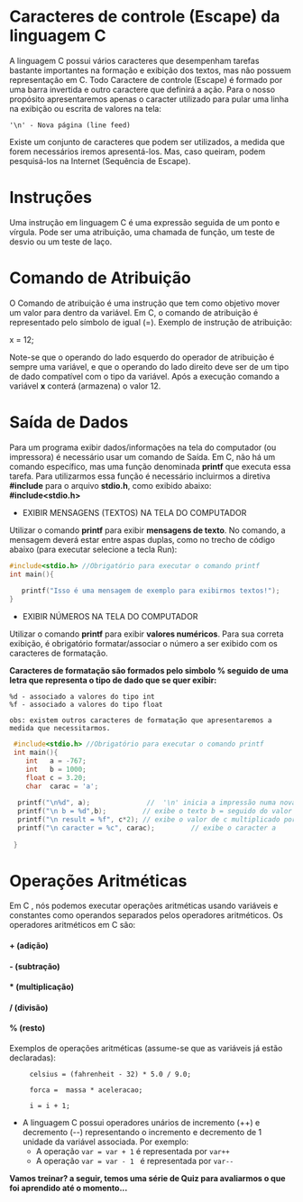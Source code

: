 # Caracteres de controle (Escape) da linguagem C
 A linguagem C possui vários caracteres que desempenham tarefas bastante importantes na formação e exibição dos textos, mas não possuem representação em C. Todo Caractere de controle (Escape) é formado por uma barra invertida e outro caractere que definirá a ação. Para o nosso propósito apresentaremos apenas o caracter utilizado para pular uma linha na exibição ou escrita de valores na tela:

```
'\n' - Nova página (line feed)

```
Existe um conjunto de caracteres que podem ser utilizados, a medida que forem necessários iremos apresentá-los. Mas, caso queiram, podem pesquisá-los na Internet (Sequência de Escape).

# Instruções 
 Uma instrução em linguagem C é uma expressão seguida de um ponto e vírgula. Pode ser uma atribuição, uma chamada de função, um teste de desvio ou um teste de laço.
 
# Comando de Atribuição 
O Comando de atribuição é uma instrução que tem como objetivo mover um valor para dentro da variável. Em C, o comando de atribuição é representado pelo símbolo de igual (=).
Exemplo de instrução de atribuição:       

x = 12;

Note-se que o operando do lado esquerdo do operador de atribuição é sempre uma variável, e que o operando do lado direito deve ser de um tipo de dado compatível com o tipo da variável. Após a execução comando a variável <strong>x</strong> conterá (armazena) o valor 12.

 # Saída de Dados
 Para um programa exibir dados/informações na tela do computador (ou impressora) é necessário usar um comando de Saída. Em C, não há um comando específico, mas uma função denominada **printf** que executa essa tarefa. 
 Para utilizarmos essa função é necessário incluirmos a diretiva **#include** para o arquivo **stdio.h**, como exibido abaixo:<br />
                                              **#include<stdio.h>**
 <ul>
  <li>EXIBIR MENSAGENS (TEXTOS) NA TELA DO COMPUTADOR</li>
 </ul> 
  Utilizar o comando <strong>printf</strong> para exibir <strong>mensagens de texto</strong>. No comando, a mensagem deverá estar entre aspas duplas, como no trecho de código abaixo (para executar selecione a tecla Run):
  
 ```C runnable
 #include<stdio.h> //Obrigatório para executar o comando printf
 int main(){
    
    printf("Isso é uma mensagem de exemplo para exibirmos textos!");
 }
``` 
<ul>
<li>EXIBIR NÚMEROS NA TELA DO COMPUTADOR </li>
</ul>

Utilizar o comando **printf** para exibir **valores numéricos**. Para sua correta exibição, é obrigatório formatar/associar o número a ser exibido com os caracteres de formatação.

<b>Caracteres de formatação são formados pelo simbolo % seguido de uma letra que representa o tipo de dado que se quer exibir:</b>

```
%d - associado a valores do tipo int
%f - associado a valores do tipo float 

obs: existem outros caracteres de formatação que apresentaremos a medida que necessitarmos.

```

```C runnable
 #include<stdio.h> //Obrigatório para executar o comando printf
 int main(){
    int   a = -767;
    int   b = 1000;
    float c = 3.20;
    char  carac = 'a';
        
  printf("\n%d", a);              //  '\n' inicia a impressão numa nova linha
  printf("\n b = %d",b);         // exibe o texto b = seguido do valor da variável b
  printf("\n result = %f", c*2); // exibe o valor de c multiplicado por 2
  printf("\n caracter = %c", carac);         // exibe o caracter a    
    
 }
``` 
# Operações Aritméticas
Em C , nós podemos executar operações aritméticas usando variáveis e constantes como operandos separados pelos operadores aritméticos. Os operadores aritméticos em C são:

<H4> +  (adição) </H4>
<H4> -  (subtração) </H4>
<H4> *  (multiplicação) </H4>
<H4> /  (divisão) </H4>
<H4> %   (resto)  </H4>

Exemplos de operações aritméticas (assume-se que as variáveis já estão declaradas):
```
     celsius = (fahrenheit - 32) * 5.0 / 9.0;

     forca =  massa * aceleracao;

     i = i + 1;
```     
+ A linguagem C possui operadores unários de incremento (++) e decremento (--) representando o incremento e decremento de 1 unidade da variável associada. Por exemplo:
    + A operação ```var = var + 1``` é representada por ```var++```
    + A operação ```var = var - 1 ``` é representada por ```var--```

<strong> Vamos treinar? a seguir, temos uma série de Quiz para avaliarmos o que foi aprendido até o momento...</strong>
